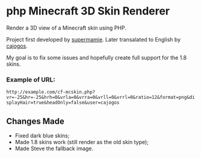 php Minecraft 3D Skin Renderer
=====================

Render a 3D view of a Minecraft skin using PHP.

Project first developed by <a href="https://github.com/supermamie/php-Minecraft-3D-skin" target="_blank">supermamie</a>. Later transalated to English by <a href="https://github.com/cajogos/php-Minecraft-3D-Skin-Renderer" target="_blank">cajogos</a>.

My goal is to fix some issues and hopefully create full support for the 1.8 skins.

### Example of URL:
`http://example.com/cf-mcskin.php?vr=-25&hr=-25&hrh=0&vrla=0&vrra=0&vrll=0&vrrl=0&ratio=12&format=png&displayHair=true&headOnly=false&user=cajogos`

## Changes Made
- Fixed dark blue skins;
- Made 1.8 skins work (still render as the old skin type);
- Made Steve the fallback image.